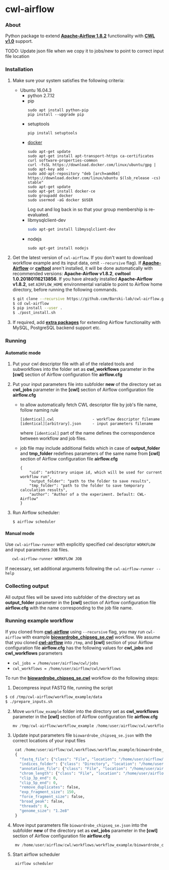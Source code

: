 # cwl-airflow

### About
Python package to extend **[Apache-Airflow 1.8.2](https://github.com/apache/incubator-airflow)**
functionality with **[CWL v1.0](http://www.commonwl.org/v1.0/)** support.

TODO:
Update json file when we copy it to jobs/new to point to correct input file location


### Installation
1. Make sure your system satisfies the following criteria:
      - Ubuntu 16.04.3
        - python 2.7.12
        - pip
          ```
          sudo apt install python-pip
          pip install --upgrade pip
          ```
        - setuptools
          ```
          pip install setuptools
          ```
        - [docker](https://docs.docker.com/engine/installation/linux/docker-ce/ubuntu/)
          ```
          sudo apt-get update
          sudo apt-get install apt-transport-https ca-certificates curl software-properties-common
          curl -fsSL https://download.docker.com/linux/ubuntu/gpg | sudo apt-key add -
          sudo add-apt-repository "deb [arch=amd64] https://download.docker.com/linux/ubuntu $(lsb_release -cs) stable"
          sudo apt-get update
          sudo apt-get install docker-ce
          sudo groupadd docker
          sudo usermod -aG docker $USER
          ```
          Log out and log back in so that your group membership is re-evaluated.
        - libmysqlclient-dev
          ```bash
          sudo apt-get install libmysqlclient-dev
          ```
        - nodejs
          ```
          sudo apt-get install nodejs
          ```
2. Get the latest version of `cwl-airflow`.
   If you don't want to download workflow example and its input data,
   omit `--recursive` flag). If **[Apache-Airflow](https://github.com/apache/incubator-airflow)**
   or **[cwltool](http://www.commonwl.org/ "cwltool main page")** aren't installed,
   it will be done automatically with recommended versions:
   **Apache-Airflow v1.8.2**, **cwltool 1.0.20180116213856**. If you have already installed
   **Apache-Airflow v1.8.2**, set `AIRFLOW_HOME` environmental variable to point to Airflow
   home directory, before running the following commands.
      ```sh
      $ git clone --recursive https://github.com/Barski-lab/cwl-airflow.git
      $ cd cwl-airflow
      $ pip install --user .
      $ ./post_install.sh
      ```

3. If required, add **[extra packages](https://airflow.incubator.apache.org/installation.html#extra-packages)**
   for extending Airflow functionality with MySQL, PostgreSQL backend support etc.

### Running

#### Automatic mode
1. Put your cwl descriptor file with all of the related tools and subworkflows
   into the folder set as **cwl_workflows** parameter in the **[cwl]** section  of Airflow
   configuration file **airflow.cfg**

2. Put your input parameters file into subfolder **new** of the directory set as **cwl_jobs** parameter
   in the **[cwl]** section  of Airflow configuration file **airflow.cfg**

    - to allow automatically fetch CWL descriptor file by job's file name, follow naming rule
      ```
      [identical].cwl                 - workflow descriptor filename
      [identical][arbitrary].json     - input parameters filename
      ```
      where `[identical]` part of the name defines the correspondence between workflow and job files.
      
    - job file may include additional fields which in case of **output_folder** and **tmp_folder**
      redefines parameters of the same name from **[cwl]** section  of Airflow configuration file
      **airflow.cfg**
      ```     
      {
          "uid": "arbitrary unique id, which will be used for current workflow run",
          "output_folder": "path to the folder to save results",
          "tmp_folder": "path to the folder to save temporary calculation results",
          "author": "Author of a the experiment. Default: CWL-Airflow"
      }
      ```
      
3. Run Airflow scheduler:
   ```sh
   $ airflow scheduler
   ```

#### Manual mode
Use `cwl-airflow-runner` with explicitly specified cwl descriptor `WORKFLOW`
and input parameters `JOB` files.

```bash
   cwl-airflow-runner WORKFLOW JOB
```

If necessary, set additional arguments following the `cwl-airflow-runner --help`


### Collecting output
  All output files will be saved into subfolder of the directory set as **output_folder** parameter
  in the **[cwl]** section of Airflow configuration file **airflow.cfg** with the name corresponding
  to the job file name.
  
### Running example workflow
If you cloned from **[cwl-airflow](https://github.com/Barski-lab/cwl-airflow.git)**
using `--recursive` flag, you may run `cwl-airflow` with example
**[biowardrobe_chipseq_se.cwl](https://github.com/Barski-lab/ga4gh_challenge/blob/master/biowardrobe_chipseq_se.cwl)** workflow.
We assume that you cloned **[cwl-airflow](https://github.com/Barski-lab/cwl-airflow.git)** into `/tmp`,
and **[cwl]** section of your Airflow configuration file **airflow.cfg** has the following values for **cwl_jobs**
and **cwl_workflows** parameters
   - `cwl_jobs = /home/user/airflow/cwl/jobs`
   - `cwl_workflows = /home/user/airflow/cwl/workflows`
   
To run the **[biowardrobe_chipseq_se.cwl](https://github.com/Barski-lab/ga4gh_challenge/blob/master/biowardrobe_chipseq_se.cwl)** workflow
do the following steps:
1. Decompress input FASTQ file, running the script
      
  ```sh
  $ cd /tmp/cwl-airflow/workflow_example/data
  $ ./prepare_inputs.sh
  ```
2. Move `workflow_example` folder into the directory set as **cwl_workflows** parameter in the **[cwl]** section  of Airflow
   configuration file **airflow.cfg**
   
   ```python
   mv /tmp/cwl-airflow/workflow_example /home/user/airflow/cwl/workflows
   ```
   
3. Update input parameters file `biowardrobe_chipseq_se.json`
   with the correct locations of your input files
   ```python
    cat /home/user/airflow/cwl/workflows/workflow_example/biowardrobe_chipseq_se.json
    {
      "fastq_file": {"class": "File", "location": "/home/user/airflow/cwl/workflows/workflow_example/data/inputs/SRR1198790.fastq", "format": "http://edamontology.org/format_1930"},
      "indices_folder": {"class": "Directory", "location": "/home/user/airflow/cwl/workflows/workflow_example/data/references/dm3/bowtie_indices"},
      "annotation_file": {"class": "File", "location": "/home/user/airflow/cwl/workflows/workflow_example/data/references/dm3/refgene.tsv", "format": "http://edamontology.org/format_3475"},
      "chrom_length": {"class": "File", "location": "/home/user/airflow/cwl/workflows/workflow_example/data/references/dm3/chrNameLength.txt", "format": "http://edamontology.org/format_2330"},
      "clip_3p_end": 0,
      "clip_5p_end": 0,
      "remove_duplicates": false,
      "exp_fragment_size": 150,
      "force_fragment_size": false,
      "broad_peak": false,
      "threads": 8,
      "genome_size": "1.2e8"
    }
    ```
4. Move input parameters file `biowardrobe_chipseq_se.json`
   into the subfolder **new** of the directory set as **cwl_jobs** parameter in the **[cwl]** section  of Airflow
   configuration file **airflow.cfg**
   ```python
    mv /home/user/airflow/cwl/workflows/workflow_example/biowardrobe_chipseq_se.json /home/user/airflow/cwl/jobs/new 
   ```
5. Start airflow scheduler
   ```python
    airflow scheduler
   ```
